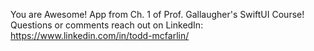 You are Awesome! App from Ch. 1 of Prof. Gallaugher's SwiftUI Course!  Questions or comments reach out on LinkedIn: https://www.linkedin.com/in/todd-mcfarlin/
